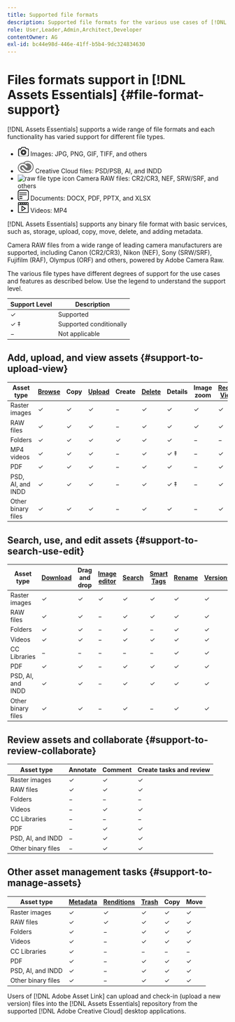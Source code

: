 ```yaml
---
title: Supported file formats
description: Supported file formats for the various use cases of [!DNL Assets Essentials]
role: User,Leader,Admin,Architect,Developer
contentOwner: AG
exl-id: bc44e98d-446e-41ff-b5b4-9dc324834630
---
```

# Files formats support in [!DNL Assets Essentials] {#file-format-support}

[!DNL Assets Essentials] supports a wide range of file formats and each functionality has varied support for different file types.

* ![image file type icon](assets/do-not-localize/image-icon.png) Images: JPG, PNG, GIF, TIFF, and others
* ![document file type icon](assets/creative-cloud-files.svg) Creative Cloud files: PSD/PSB, AI, and INDD
* ![raw file type icon](assets/do-not-localize/image-raw.png) Camera RAW files: CR2/CR3, NEF, SRW/SRF, and others
* ![document file type icon](assets/do-not-localize/document-icon.png) Documents: DOCX, PDF, PPTX, and XLSX
* ![video file type icon](assets/do-not-localize/video-icon.png) Videos: MP4

[!DNL Assets Essentials] supports any binary file format with basic services, such as, storage, upload, copy, move, delete, and adding metadata.

Camera RAW files from a wide range of leading camera manufacturers are supported, including Canon (CR2/CR3), Nikon (NEF), Sony (SRW/SRF), Fujifilm (RAF), Olympus (ORF) and others, powered by Adobe Camera Raw.

The various file types have different degrees of support for the use cases and features as described below. Use the legend to understand the support level.

| Support Level     | Description             |
|-------------------|-------------------------|
| &#10003;          | Supported               |
| &#10003; &Dagger; | Supported conditionally |
| &minus;           | Not applicable          |

## Add, upload, and view assets {#support-to-upload-view}

<!-- TBD: For AEM, AI files require the PDF option to be selected when saving the AI file.
-->

| Asset type        | [Browse](/help/navigate-view.md)   | Copy     | [Upload](/help/add-delete.md)   | Create   | [Delete](/help/add-delete.md#delete-assets)   | Details           | Image zoom | [Recently Viewed](/help/navigate-view.md) |
|-------------------|----------|----------|----------|----------|----------|-------------------|------------|-----------------|
| Raster images     | &#10003; | &#10003; | &#10003; | &minus;  | &#10003; | &#10003;          | &#10003;   | &#10003;        |
| RAW files         | &#10003; | &#10003; | &#10003; | &minus;  | &#10003; | &#10003;          | &#10003;   | &#10003;        |
| Folders           | &#10003; | &#10003; | &#10003; | &#10003; | &#10003; | &#10003;          | &minus;    | &minus;         |
| MP4 videos        | &#10003; | &#10003; | &#10003; | &minus;  | &#10003; | &#10003; &Dagger; | &minus;    | &#10003;        |
| PDF               | &#10003; | &#10003; | &#10003; | &minus;  | &#10003; | &#10003;          | &minus;    | &#10003;        |
| PSD, AI, and INDD | &#10003; | &#10003; | &#10003; | &minus;  | &#10003; | &#10003; &Dagger; | &minus;    | &#10003;        |
| Other binary files | &#10003; | &#10003; | &#10003; | &minus;  | &#10003; | &#10003; | &minus; | &#10003;        |

<!-- Hiding CC Libraries (considered beta) as per PM feedback.
| CC Libraries  | &#10003; | &minus;  | &#10003; | &#10003; | &#10003; | &#10003; | &minus;    | &minus;         |
-->

## Search, use, and edit assets {#support-to-search-use-edit}

| Asset type    | [Download](/help/manage-organize.md#download) | Drag and drop | [Image editor](/help/edit-images.md) | [Search](/help/search.md)   | [Smart Tags](/help/metadata.md#tags) | [Rename](/help/manage-organize.md)   | [Versions](/help/manage-organize.md#versions-of-assets) |
|---------------|----------|---------------|--------------|----------|------------|----------|----------|
| Raster images | &#10003; | &#10003;      | &#10003;     | &#10003; | &#10003;   | &#10003; | &#10003; |
| RAW files     | &#10003; | &#10003; | &minus; |  &#10003;   | &#10003; | &#10003;          | &#10003;   | &#10003;        |
| Folders       | &#10003; | &#10003;      | &minus;      | &#10003; | &minus;    | &#10003; | &#10003;  |
| Videos        | &#10003; | &#10003;      | &minus;      | &#10003; | &#10003;   | &#10003; | &#10003;  |
| CC Libraries  | &minus;  | &minus;       | &minus;      | &minus;  | &minus;    | &#10003; | &#10003;  |
| PDF           | &#10003; | &#10003;      | &minus;      | &#10003; | &#10003;   | &#10003; | &#10003;  |
| PSD, AI, and INDD           | &#10003; | &#10003;      | &minus;      | &#10003; | &#10003;   | &#10003; | &#10003;  |
| Other binary files          |  &#10003;  | &#10003;      | &minus;      |  &#10003;  |&minus;   |  &#10003;  | &#10003;  |


## Review assets and collaborate {#support-to-review-collaborate}

| Asset type    | Annotate | Comment  | Create tasks and review |
|---------------|----------|----------|-------------------------|
| Raster images | &#10003; | &#10003; | &#10003;                |
| RAW files     | &#10003; | &#10003; | &#10003;                |
| Folders       | &minus;  | &minus;  | &minus;                 |
| Videos        | &minus;  | &#10003; | &#10003;                |
| CC Libraries  | &minus;  | &minus;  | &minus;                 |
| PDF           | &minus;  | &#10003; | &#10003;                |
| PSD, AI, and INDD           | &minus;  | &#10003; | &#10003;                |
| Other binary files          | &minus;  | &#10003; | &#10003;                |

## Other asset management tasks {#support-to-manage-assets}

| Asset type    | [Metadata](/help/metadata.md)          | [Renditions](/help/add-delete.md#renditions) | [Trash](/help/add-delete.md#delete-assets)    | Copy     | Move     |
|---------------|-------------------|------------|----------|----------|----------|
| Raster images | &#10003; | &#10003;   | &#10003; | &#10003; | &#10003; |
| RAW files     | &#10003; | &#10003;   | &#10003; | &#10003; | &#10003; |
| Folders       | &#10003; | &minus;    | &#10003; | &#10003; | &#10003; |
| Videos        | &#10003; | &minus;    | &#10003; | &#10003; | &#10003; |
| CC Libraries  | &#10003; | &minus;    | &minus;  | &minus;  | &minus;  |
| PDF           | &#10003; | &minus;    | &#10003; | &#10003; | &#10003; |
| PSD, AI, and INDD           | &#10003; | &minus;    | &#10003; | &#10003; | &#10003; |
| Other binary files          | &#10003; | &minus;    |&#10003; | &#10003; | &#10003; |

Users of [!DNL Adobe Asset Link] can upload and check-in (upload a new version) files into the [!DNL Assets Essentials] repository from the supported [!DNL Adobe Creative Cloud] desktop applications.

<!-- TBD: Saving the template table separately for later use.
| Asset type    | Features |
|---------------|----------|
| Raster images |          |
| Folders       |          |
| Videos        |          |
| CC Libraries  |          |
| PDF files     |          |
| PSD           |          |
| AI            |          |
| INDD          |          |

>[!MORELIKETHIS]
>
>* []()
-->
